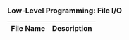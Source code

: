### Low-Level Programming: File I/O

| **File Name** | **Description** |
| ------------- | --------------- |

